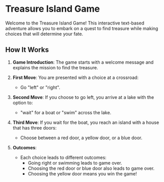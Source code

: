 # Treasure Island Game

Welcome to the Treasure Island Game! This interactive text-based adventure allows you to embark on a quest to find treasure while making choices that will determine your fate. 

## How It Works

1. **Game Introduction**: The game starts with a welcome message and explains the mission to find the treasure.

2. **First Move**: You are presented with a choice at a crossroad:
   - Go "left" or "right".

3. **Second Move**: If you choose to go left, you arrive at a lake with the option to:
   - "wait" for a boat or "swim" across the lake.

4. **Third Move**: If you wait for the boat, you reach an island with a house that has three doors:
   - Choose between a red door, a yellow door, or a blue door.

5. **Outcomes**:
   - Each choice leads to different outcomes:
     - Going right or swimming leads to game over.
     - Choosing the red door or blue door also leads to game over.
     - Choosing the yellow door means you win the game!
